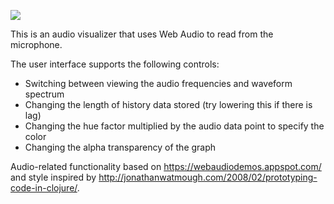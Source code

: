 ![](caribou.gif)

This is an audio visualizer that uses Web Audio to read from the microphone.

The user interface supports the following controls:

- Switching between viewing the audio frequencies and waveform spectrum
- Changing the length of history data stored (try lowering this if there is lag)
- Changing the hue factor multiplied by the audio data point to specify the color
- Changing the alpha transparency of the graph

Audio-related functionality based on https://webaudiodemos.appspot.com/
and style inspired by http://jonathanwatmough.com/2008/02/prototyping-code-in-clojure/.

